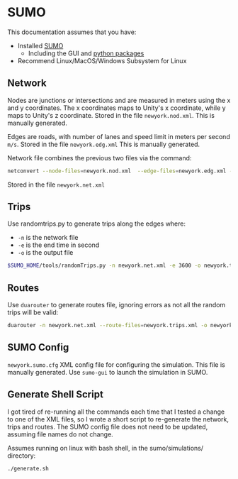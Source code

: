 # SUMO
This documentation assumes that you have:
- Installed [SUMO](https://sumo.dlr.de/docs/Installing/index.html) 
    - Including the GUI and [python packages](https://sumo.dlr.de/docs/Installing/index.html#additional_tools)
- Recommend Linux/MacOS/Windows Subsystem for Linux


## Network
Nodes are junctions or intersections and are measured in meters using the x and y coordinates.
The x coordinates maps to Unity's x coordinate, while y maps to Unity's z coordinate.
Stored in the file `newyork.nod.xml`.
This is manually generated.

Edges are roads, with number of lanes and speed limit in meters per second `m/s`.
Stored in the file `newyork.edg.xml`
This is manually generated.

Network file combines the previous two files via the command:
```bash
netconvert --node-files=newyork.nod.xml  --edge-files=newyork.edg.xml -o newyork.net.xml
```
Stored in the file `newyork.net.xml`

## Trips
Use randomtrips.py to generate trips along the edges where:
- `-n` is the network file
- `-e` is the end time in second
- `-o` is the output file
```bash
$SUMO_HOME/tools/randomTrips.py -n newyork.net.xml -e 3600 -o newyork.trips.xml
```

## Routes
Use `duarouter` to generate routes file, ignoring errors as not all the random trips will be valid:
```bash
duarouter -n newyork.net.xml --route-files=newyork.trips.xml -o newyork.rou.xml --ignore-errors
```

## SUMO Config
`newyork.sumo.cfg` XML config file for configuring the simulation.
This file is manually generated.
Use `sumo-gui` to launch the simulation in SUMO.

## Generate Shell Script
I got tired of re-running all the commands each time that I tested a change to one of the XML files, so I wrote a short script to re-generate the network, trips and routes.
The SUMO config file does not need to be updated, assuming file names do not change.

Assumes running on linux with bash shell, in the sumo/simulations/ directory:
```bash
./generate.sh
```
